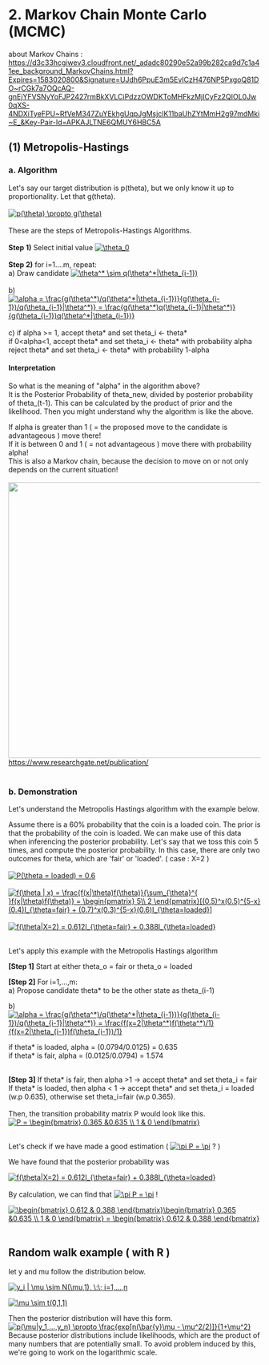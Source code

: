 # 2. Markov Chain Monte Carlo (MCMC)
about Markov Chains : https://d3c33hcgiwev3.cloudfront.net/_adadc80290e52a99b282ca9d7c1a41ee_background_MarkovChains.html?Expires=1583020800&Signature=UJdh6PpuE3m5EvICzH476NP5PxgoQ81DO~rCGk7a7OQcAQ-gnEjYFVSNyYoFJP2427rmBkXVLCiPdzzOWDKToMHFkzMjICyFz2QIOL0Jw0qXS-4NDXiTyeFPU~RfVeM347ZuYEkhgUqpJgMsjclK11baUhZYtMmH2g97mdMki~E_&Key-Pair-Id=APKAJLTNE6QMUY6HBC5A

## (1) Metropolis-Hastings
### a. Algorithm
Let's say our target distribution is p(theta), but we only know it up to proportionality. Let that g(theta).
</br>
</br>
<a href="https://www.codecogs.com/eqnedit.php?latex=p(\theta)&space;\propto&space;g(\theta)" target="_blank"><img src="https://latex.codecogs.com/gif.latex?p(\theta)&space;\propto&space;g(\theta)" title="p(\theta) \propto g(\theta)" /></a>
</br>
</br>
These are the steps of Metropolis-Hastings Algorithms.
</br>
</br>
**Step 1)** Select initial value <a href="https://www.codecogs.com/eqnedit.php?latex=\theta_0" target="_blank"><img src="https://latex.codecogs.com/gif.latex?\theta_0" title="\theta_0" /></a>
</br>
</br>
**Step 2)** for i=1....m, repeat: </br>
a) Draw candidate <a href="https://www.codecogs.com/eqnedit.php?latex=\theta^*&space;\sim&space;q(\theta^*|\theta_{i-1})" target="_blank"><img src="https://latex.codecogs.com/gif.latex?\theta^*&space;\sim&space;q(\theta^*|\theta_{i-1})" title="\theta^* \sim q(\theta^*|\theta_{i-1})" /></a>
</br>
</br>
b) <a href="https://www.codecogs.com/eqnedit.php?latex=\alpha&space;=&space;\frac{g(\theta^*)/q(\theta^*|\theta_{i-1})}{g(\theta_{i-1})/q(\theta_{i-1}|\theta^*)}&space;=&space;\frac{g(\theta^*)q(\theta_{i-1}|\theta^*)}{g(\theta_{i-1})q(\theta^*|\theta_{i-1})}" target="_blank"><img src="https://latex.codecogs.com/gif.latex?\alpha&space;=&space;\frac{g(\theta^*)/q(\theta^*|\theta_{i-1})}{g(\theta_{i-1})/q(\theta_{i-1}|\theta^*)}&space;=&space;\frac{g(\theta^*)q(\theta_{i-1}|\theta^*)}{g(\theta_{i-1})q(\theta^*|\theta_{i-1})}" title="\alpha = \frac{g(\theta^*)/q(\theta^*|\theta_{i-1})}{g(\theta_{i-1})/q(\theta_{i-1}|\theta^*)} = \frac{g(\theta^*)q(\theta_{i-1}|\theta^*)}{g(\theta_{i-1})q(\theta^*|\theta_{i-1})}" /></a>
</br>
</br>
c) if alpha >= 1, accept theta* and set theta_i <- theta* </br>
   if 0<alpha<1, accept theta* and set theta_i <- theta* with probability alpha </br>
                 reject theta* and set theta_i <- theta* with probability 1-alpha
</br>

#### Interpretation
So what is the meaning of "alpha" in the algorithm above? </br>
It is the Posterior Probability of theta_new, divided by posterior probability of theta_(t-1). This can be calculated by the product of 
prior and the likelihood. Then you might understand why the algorithm is like the above.
</br>

If alpha is greater than 1 ( = the proposed move to the candidate is advantageous ) move there! </br>
If it is between 0 and 1 ( = not advantageous ) move there with probability alpha! </br>
This is also a Markov chain, because the decision to move on or not only depends on the current situation!
</br>
</br>
<img src="https://www.researchgate.net/publication/279248766/figure/fig8/AS:668369330126848@1536363074045/Illustration-of-Metropolis-Hastings-M-H-algorithm-explained-in-Figure-1.ppm" width="550" /> </br>
https://www.researchgate.net/publication/
</br>
</br>

### b. Demonstration
Let's understand the Metropolis Hastings algorithm with the example below. 
</br>

Assume there is a 60% probability that the coin is a loaded coin. The prior is that the probability of the coin is loaded. We can make use of this data when inferencing the posterior probability. Let's say that we toss this coin 5 times, and compute 
the posterior probability. In this case, there are only two outcomes for theta, which are 'fair' or 'loaded'. ( case : X=2 )
</br>
</br>
<a href="https://www.codecogs.com/eqnedit.php?latex=P(\theta&space;=&space;loaded)&space;=&space;0.6" target="_blank"><img src="https://latex.codecogs.com/gif.latex?P(\theta&space;=&space;loaded)&space;=&space;0.6" title="P(\theta = loaded) = 0.6" /></a>
</br>
</br>
<a href="https://www.codecogs.com/eqnedit.php?latex=f(\theta&space;|&space;x)&space;=&space;\frac{f(x|\theta)f(\theta)}{\sum_{\theta}^{&space;}f(x|\theta)f(\theta)}&space;=&space;\begin{pmatrix}&space;5\\&space;2&space;\end{pmatrix}[(0.5)^x(0.5)^{5-x}(0.4)I_{\theta=fair}&space;&plus;&space;(0.7)^x(0.3)^{5-x}(0.6)I_{\theta=loaded}]" target="_blank"><img src="https://latex.codecogs.com/gif.latex?f(\theta&space;|&space;x)&space;=&space;\frac{f(x|\theta)f(\theta)}{\sum_{\theta}^{&space;}f(x|\theta)f(\theta)}&space;=&space;\begin{pmatrix}&space;5\\&space;2&space;\end{pmatrix}[(0.5)^x(0.5)^{5-x}(0.4)I_{\theta=fair}&space;&plus;&space;(0.7)^x(0.3)^{5-x}(0.6)I_{\theta=loaded}]" title="f(\theta | x) = \frac{f(x|\theta)f(\theta)}{\sum_{\theta}^{ }f(x|\theta)f(\theta)} = \begin{pmatrix} 5\\ 2 \end{pmatrix}[(0.5)^x(0.5)^{5-x}(0.4)I_{\theta=fair} + (0.7)^x(0.3)^{5-x}(0.6)I_{\theta=loaded}]" /></a>
</br>
</br>
<a href="https://www.codecogs.com/eqnedit.php?latex=f(\theta|X=2)&space;=&space;0.612I_{\theta=fair}&space;&plus;&space;0.388I_{\theta=loaded}" target="_blank"><img src="https://latex.codecogs.com/gif.latex?f(\theta|X=2)&space;=&space;0.612I_{\theta=fair}&space;&plus;&space;0.388I_{\theta=loaded}" title="f(\theta|X=2) = 0.612I_{\theta=fair} + 0.388I_{\theta=loaded}" /></a>
</br>
</br>

Let's apply this example with the Metropolis Hastings algorithm
</br>

**[Step 1]** Start at either theta_o = fair or theta_o = loaded 
</br>

**[Step 2]** For i=1,...,m: </br>
a) Propose candidate theta* to be the other state as theta_(i-1)
</br>

b) <a href="https://www.codecogs.com/eqnedit.php?latex=\alpha&space;=&space;\frac{g(\theta^*)/q(\theta^*|\theta_{i-1})}{g(\theta_{i-1})/q(\theta_{i-1}|\theta^*)}&space;=&space;\frac{f(x=2|\theta^*)f(\theta^*)/1}{f(x=2|\theta_{i-1})f(\theta_{i-1})/1}" target="_blank"><img src="https://latex.codecogs.com/gif.latex?\alpha&space;=&space;\frac{g(\theta^*)/q(\theta^*|\theta_{i-1})}{g(\theta_{i-1})/q(\theta_{i-1}|\theta^*)}&space;=&space;\frac{f(x=2|\theta^*)f(\theta^*)/1}{f(x=2|\theta_{i-1})f(\theta_{i-1})/1}" title="\alpha = \frac{g(\theta^*)/q(\theta^*|\theta_{i-1})}{g(\theta_{i-1})/q(\theta_{i-1}|\theta^*)} = \frac{f(x=2|\theta^*)f(\theta^*)/1}{f(x=2|\theta_{i-1})f(\theta_{i-1})/1}" /></a>
</br>

if theta* is loaded, alpha = (0.0794/0.0125) = 0.635 </br>
if theta* is fair, alpha = (0.0125/0.0794) = 1.574 </br>
</br>

**[Step 3]**
If theta* is fair, then alpha >1 -> accept theta* and set theta_i = fair </br>
If theta* is loaded, then alpha < 1 -> accept theta* and set theta_i = loaded (w.p 0.635),  otherwise set theta_i=fair (w.p 0.365).</br>
</br>
Then, the transition probability matrix P would look like this.
</br>
<a href="https://www.codecogs.com/eqnedit.php?latex=P&space;=&space;\begin{bmatrix}&space;0.365&space;&0.635&space;\\&space;1&space;&&space;0&space;\end{bmatrix}" target="_blank"><img src="https://latex.codecogs.com/gif.latex?P&space;=&space;\begin{bmatrix}&space;0.365&space;&0.635&space;\\&space;1&space;&&space;0&space;\end{bmatrix}" title="P = \begin{bmatrix} 0.365 &0.635 \\ 1 & 0 \end{bmatrix}" /></a>
</br>
</br>

Let's check if we have made a good estimation ( <a href="https://www.codecogs.com/eqnedit.php?latex=\pi&space;P&space;=&space;\pi" target="_blank"><img src="https://latex.codecogs.com/gif.latex?\pi&space;P&space;=&space;\pi" title="\pi P = \pi" /></a> ? )
</br>

We have found that the posterior probability was 
</br>

<a href="https://www.codecogs.com/eqnedit.php?latex=f(\theta|X=2)&space;=&space;0.612I_{\theta=fair}&space;&plus;&space;0.388I_{\theta=loaded}" target="_blank"><img src="https://latex.codecogs.com/gif.latex?f(\theta|X=2)&space;=&space;0.612I_{\theta=fair}&space;&plus;&space;0.388I_{\theta=loaded}" title="f(\theta|X=2) = 0.612I_{\theta=fair} + 0.388I_{\theta=loaded}" /></a>
</br>
</br>
By calculation, we can find that <a href="https://www.codecogs.com/eqnedit.php?latex=\pi&space;P&space;=&space;\pi" target="_blank"><img src="https://latex.codecogs.com/gif.latex?\pi&space;P&space;=&space;\pi" title="\pi P = \pi" /></a> !
</br>

<a href="https://www.codecogs.com/eqnedit.php?latex=\begin{bmatrix}&space;0.612&space;&&space;0.388&space;\end{bmatrix}\begin{bmatrix}&space;0.365&space;&0.635&space;\\&space;1&space;&&space;0&space;\end{bmatrix}&space;=&space;\begin{bmatrix}&space;0.612&space;&&space;0.388&space;\end{bmatrix}" target="_blank"><img src="https://latex.codecogs.com/gif.latex?\begin{bmatrix}&space;0.612&space;&&space;0.388&space;\end{bmatrix}\begin{bmatrix}&space;0.365&space;&0.635&space;\\&space;1&space;&&space;0&space;\end{bmatrix}&space;=&space;\begin{bmatrix}&space;0.612&space;&&space;0.388&space;\end{bmatrix}" title="\begin{bmatrix} 0.612 & 0.388 \end{bmatrix}\begin{bmatrix} 0.365 &0.635 \\ 1 & 0 \end{bmatrix} = \begin{bmatrix} 0.612 & 0.388 \end{bmatrix}" /></a>
</br>
</br>

## Random walk example ( with R )
let y and mu follow the distribution below.
</br>

<a href="https://www.codecogs.com/eqnedit.php?latex=y_i&space;|&space;\mu&space;\sim&space;N(\mu,1),&space;\;\;&space;i=1,...,n" target="_blank"><img src="https://latex.codecogs.com/gif.latex?y_i&space;|&space;\mu&space;\sim&space;N(\mu,1),&space;\;\;&space;i=1,...,n" title="y_i | \mu \sim N(\mu,1), \;\; i=1,...,n" /></a>
</br>

<a href="https://www.codecogs.com/eqnedit.php?latex=\mu&space;\sim&space;t(0,1,1)" target="_blank"><img src="https://latex.codecogs.com/gif.latex?\mu&space;\sim&space;t(0,1,1)" title="\mu \sim t(0,1,1)" /></a>
</br>

Then the posterior distribution will have this form.
</br>
<a href="https://www.codecogs.com/eqnedit.php?latex=p(\mu|y_1,...,y_n)&space;\propto&space;\frac{exp[n(\bar{y}\mu&space;-&space;\mu^2/2)]}{1&plus;\mu^2}" target="_blank"><img src="https://latex.codecogs.com/gif.latex?p(\mu|y_1,...,y_n)&space;\propto&space;\frac{exp[n(\bar{y}\mu&space;-&space;\mu^2/2)]}{1&plus;\mu^2}" title="p(\mu|y_1,...,y_n) \propto \frac{exp[n(\bar{y}\mu - \mu^2/2)]}{1+\mu^2}" /></a>
</br>
Because posterior distributions include likelihoods, which are the product of many numbers that are potentially small. To avoid problem induced by this, we're going to work on the logarithmic scale.
